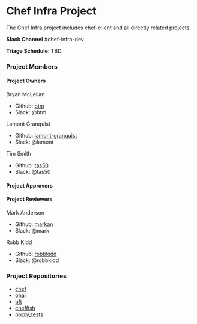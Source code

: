 # Chef Infra Project

The Chef Infra project includes chef-client and all directly related projects.

**Slack Channel** #chef-infra-dev

**Triage Schedule**: TBD

### Project Members

#### Project Owners

Bryan McLellan
  - Github: [btm](https://github.com/btm)
  - Slack: @btm

Lamont Granquist
  - Github: [lamont-granquist](https://github.com/lamont-granquist)
  - Slack: @lamont

Tim Smith
  - Github: [tas50](https://github.com/tas50)
  - Slack: @tas50

#### Project Approvers

#### Project Reviewers

Mark Anderson
  - Github: [markan](https://github.com/markan)
  - Slack: @mark

Robb Kidd
  - Github: [robbkidd](https://github.com/robbkidd)
  - Slack: @robbkidd

### Project Repositories

- [chef](https://github.com/chef/chef)
- [ohai](https://github.com/chef/ohai)
- [bft](https://github.com/chef/bft)
- [cheffish](https://github.com/chef/cheffish)
- [proxy_tests](https://github.com/chef/proxy_tests)
